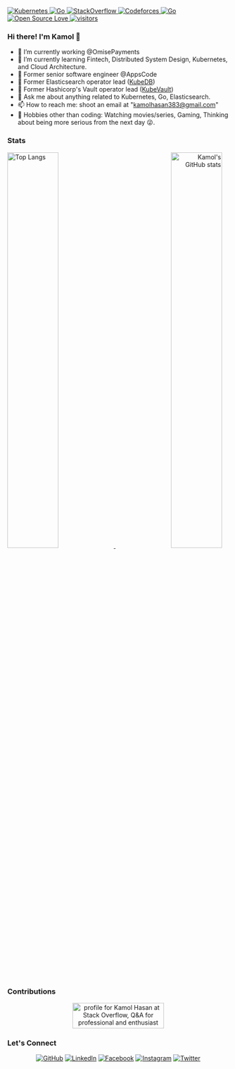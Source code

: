 <p align="left">
    <a href="https://github.com/kamolhasan/">
        <img alt="Kubernetes" src="https://img.shields.io/badge/kubernetes%20-%23326ce5.svg?&style=for-the-badge&logo=kubernetes&logoColor=white"/>
    </a>
    <a href="https://github.com/kamolhasan/">
        <img alt="Go" src="https://img.shields.io/badge/go-%2300ADD8.svg?&style=for-the-badge&logo=go&logoColor=white"/>
    </a>
    <a href="https://stackoverflow.com/users/11032044/kamol-hasan?tab=profile">
        <img  alt="StackOverflow" src="https://stackoverflow-badge.vercel.app/?userID=11032044" />
    </a>
    <a href="https://codeforces.com/profile/LazyMediocre">
        <img alt="Codeforces" src="https://cp-logo.vercel.app/codeforces/LazyMediocre"/>
    </a>
    <a href="https://www.codechef.com/users/silentboy_01">
        <img alt="Go" src="https://cp-logo.vercel.app/codechef/silentboy_01"/>
    </a>
    <a href="https://visitor-badge.laobi.icu/">
        <img alt="Open Source Love" src="https://badges.frapsoft.com/os/v1/open-source.svg?v=103" />
    </a>
    <a href="https://github.com/ellerbrock/open-source-badges/">
        <img  alt="visitors" src="https://visitor-badge.laobi.icu/badge?page_id=kamolhasan.kamolhasan" />
    </a>
</p>

### Hi there! I'm Kamol 👋

- 💸 I’m currently working @OmisePayments 
- 🌱 I’m currently learning Fintech, Distributed System Design, Kubernetes, and Cloud Architecture.
- 🔭 Former senior software engineer @AppsCode 
- 🧠 Former Elasticsearch operator lead ([KubeDB](https://github.com/kubedb))
- 🧠 Former Hashicorp's Vault operator lead ([KubeVault](https://github.com/kubevault))
- 💬 Ask me about anything related to Kubernetes, Go, Elasticsearch.
- 📫 How to reach me: shoot an email at "kamolhasan383@gmail.com"
- 🎿 Hobbies other than coding: Watching movies/series, Gaming, Thinking about being more serious from the next day 😜.

### Stats

<p>
    <a align="left" href="https://github.com/kamolhasan?tab=repositories">
        <img alt="Top Langs"  width="48%" src="https://github-readme-stats.vercel.app/api/top-langs/?username=kamolhasan&layout=compact">
    </a>
    <a align="right" href="https://github.com/kamolhasan?tab=repositories">
        <img alt="Kamol's GitHub stats"  width="48%" src="https://github-readme-stats.vercel.app/api?username=kamolhasan&show_icons=true&theme=vue">
    </a>
</p>

### Contributions

<p align="center">
<a href="https://stackoverflow.com/users/11032044/kamol-hasan">
  <img src="https://stackoverflow.com/users/flair/11032044.png" width="208" height="58" alt="profile for Kamol Hasan at Stack Overflow, Q&amp;A for professional and enthusiast programmers" title="profile for Kamol Hasan at Stack Overflow, Q&amp;A for professional and enthusiast programmers">
</a>
</p>

### Let's Connect 
<p align="center">
	<a href="https://github.com/kamolhasan"><img src="https://img.icons8.com/bubbles/50/000000/github.png" alt="GitHub"/></a>
	<a href="https://www.linkedin.com/in/kamolhasan/"><img src="https://img.icons8.com/bubbles/50/000000/linkedin.png" alt="LinkedIn"/></a>
    <a href="https://www.facebook.com/Kamo1Hasan/"><img src="https://img.icons8.com/bubbles/50/000000/facebook-new.png" alt="Facebook"/></a>
	<a href="https://www.instagram.com/_kamol_hasan_/"><img src="https://img.icons8.com/bubbles/50/000000/instagram.png" alt="Instagram"/></a>
	<a href="https://twitter.com/Kamo1Hasan"><img src="https://img.icons8.com/bubbles/50/000000/twitter.png" alt="Twitter"/></a>
</p>
